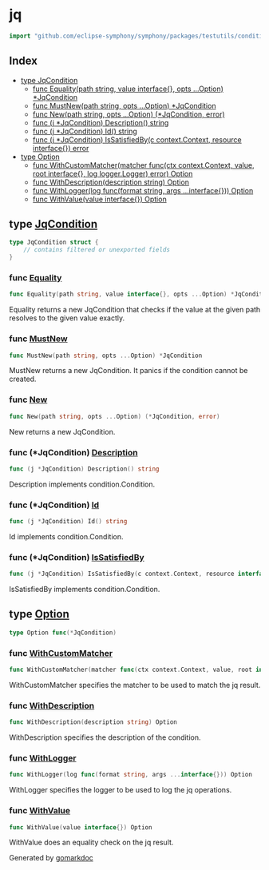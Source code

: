 <!-- Code generated by gomarkdoc. DO NOT EDIT -->

# jq

```go
import "github.com/eclipse-symphony/symphony/packages/testutils/conditions/jq"
```

## Index

- [type JqCondition](<#JqCondition>)
  - [func Equality\(path string, value interface\{\}, opts ...Option\) \*JqCondition](<#Equality>)
  - [func MustNew\(path string, opts ...Option\) \*JqCondition](<#MustNew>)
  - [func New\(path string, opts ...Option\) \(\*JqCondition, error\)](<#New>)
  - [func \(j \*JqCondition\) Description\(\) string](<#JqCondition.Description>)
  - [func \(j \*JqCondition\) Id\(\) string](<#JqCondition.Id>)
  - [func \(j \*JqCondition\) IsSatisfiedBy\(c context.Context, resource interface\{\}\) error](<#JqCondition.IsSatisfiedBy>)
- [type Option](<#Option>)
  - [func WithCustomMatcher\(matcher func\(ctx context.Context, value, root interface\{\}, log logger.Logger\) error\) Option](<#WithCustomMatcher>)
  - [func WithDescription\(description string\) Option](<#WithDescription>)
  - [func WithLogger\(log func\(format string, args ...interface\{\}\)\) Option](<#WithLogger>)
  - [func WithValue\(value interface\{\}\) Option](<#WithValue>)


<a name="JqCondition"></a>
## type [JqCondition](<https://dev.azure.com/msazure/One/_git/symphony?path=packages%2Ftestutils%2Fconditions%2Fjq%2Fjq.go&version=GBmain&lineStyle=plain&line=17&lineEnd=25&lineStartColumn=2&lineEndColumn=3>)



```go
type JqCondition struct {
    // contains filtered or unexported fields
}
```

<a name="Equality"></a>
### func [Equality](<https://dev.azure.com/msazure/One/_git/symphony?path=packages%2Ftestutils%2Fconditions%2Fjq%2Fcommon.go&version=GBmain&lineStyle=plain&line=4&lineEnd=4&lineStartColumn=1&lineEndColumn=75>)

```go
func Equality(path string, value interface{}, opts ...Option) *JqCondition
```

Equality returns a new JqCondition that checks if the value at the given path resolves to the given value exactly.

<a name="MustNew"></a>
### func [MustNew](<https://dev.azure.com/msazure/One/_git/symphony?path=packages%2Ftestutils%2Fconditions%2Fjq%2Fjq.go&version=GBmain&lineStyle=plain&line=109&lineEnd=109&lineStartColumn=1&lineEndColumn=55>)

```go
func MustNew(path string, opts ...Option) *JqCondition
```

MustNew returns a new JqCondition. It panics if the condition cannot be created.

<a name="New"></a>
### func [New](<https://dev.azure.com/msazure/One/_git/symphony?path=packages%2Ftestutils%2Fconditions%2Fjq%2Fjq.go&version=GBmain&lineStyle=plain&line=81&lineEnd=81&lineStartColumn=1&lineEndColumn=60>)

```go
func New(path string, opts ...Option) (*JqCondition, error)
```

New returns a new JqCondition.

<a name="JqCondition.Description"></a>
### func \(\*JqCondition\) [Description](<https://dev.azure.com/msazure/One/_git/symphony?path=packages%2Ftestutils%2Fconditions%2Fjq%2Fjq.go&version=GBmain&lineStyle=plain&line=143&lineEnd=143&lineStartColumn=1&lineEndColumn=43>)

```go
func (j *JqCondition) Description() string
```

Description implements condition.Condition.

<a name="JqCondition.Id"></a>
### func \(\*JqCondition\) [Id](<https://dev.azure.com/msazure/One/_git/symphony?path=packages%2Ftestutils%2Fconditions%2Fjq%2Fjq.go&version=GBmain&lineStyle=plain&line=138&lineEnd=138&lineStartColumn=1&lineEndColumn=34>)

```go
func (j *JqCondition) Id() string
```

Id implements condition.Condition.

<a name="JqCondition.IsSatisfiedBy"></a>
### func \(\*JqCondition\) [IsSatisfiedBy](<https://dev.azure.com/msazure/One/_git/symphony?path=packages%2Ftestutils%2Fconditions%2Fjq%2Fjq.go&version=GBmain&lineStyle=plain&line=114&lineEnd=114&lineStartColumn=1&lineEndColumn=83>)

```go
func (j *JqCondition) IsSatisfiedBy(c context.Context, resource interface{}) error
```

IsSatisfiedBy implements condition.Condition.

<a name="Option"></a>
## type [Option](<https://dev.azure.com/msazure/One/_git/symphony?path=packages%2Ftestutils%2Fconditions%2Fjq%2Fjq.go&version=GBmain&lineStyle=plain&line=27&lineEnd=27&lineStartColumn=2&lineEndColumn=27>)



```go
type Option func(*JqCondition)
```

<a name="WithCustomMatcher"></a>
### func [WithCustomMatcher](<https://dev.azure.com/msazure/One/_git/symphony?path=packages%2Ftestutils%2Fconditions%2Fjq%2Fjq.go&version=GBmain&lineStyle=plain&line=35&lineEnd=35&lineStartColumn=1&lineEndColumn=115>)

```go
func WithCustomMatcher(matcher func(ctx context.Context, value, root interface{}, log logger.Logger) error) Option
```

WithCustomMatcher specifies the matcher to be used to match the jq result.

<a name="WithDescription"></a>
### func [WithDescription](<https://dev.azure.com/msazure/One/_git/symphony?path=packages%2Ftestutils%2Fconditions%2Fjq%2Fjq.go&version=GBmain&lineStyle=plain&line=74&lineEnd=74&lineStartColumn=1&lineEndColumn=48>)

```go
func WithDescription(description string) Option
```

WithDescription specifies the description of the condition.

<a name="WithLogger"></a>
### func [WithLogger](<https://dev.azure.com/msazure/One/_git/symphony?path=packages%2Ftestutils%2Fconditions%2Fjq%2Fjq.go&version=GBmain&lineStyle=plain&line=42&lineEnd=42&lineStartColumn=1&lineEndColumn=69>)

```go
func WithLogger(log func(format string, args ...interface{})) Option
```

WithLogger specifies the logger to be used to log the jq operations.

<a name="WithValue"></a>
### func [WithValue](<https://dev.azure.com/msazure/One/_git/symphony?path=packages%2Ftestutils%2Fconditions%2Fjq%2Fjq.go&version=GBmain&lineStyle=plain&line=49&lineEnd=49&lineStartColumn=1&lineEndColumn=41>)

```go
func WithValue(value interface{}) Option
```

WithValue does an equality check on the jq result.

Generated by [gomarkdoc](<https://github.com/princjef/gomarkdoc>)
